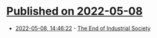 # [Published on 2022-05-08](index.md)

* [2022-05-08, 14:46:22](https://news.ycombinator.com/item?id=31304539) - [The End of Industrial Society](https://palladiummag.com/2021/03/24/the-end-of-industrial-society/)
